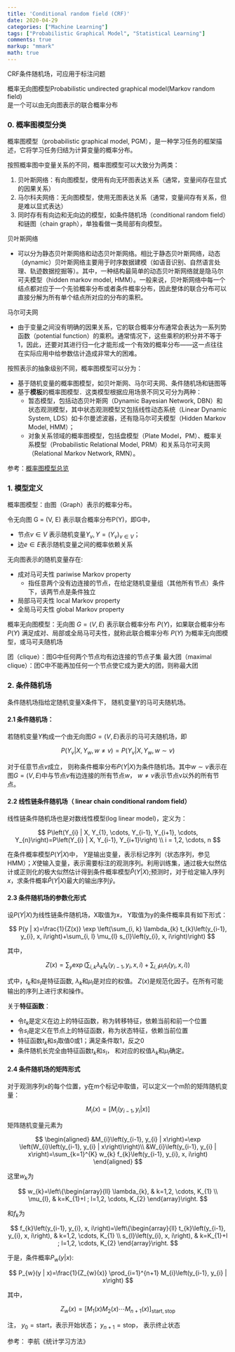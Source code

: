 ```yaml
---
title: 'Conditional random field (CRF)'
date: 2020-04-29
categories: ["Machine Learning"]
tags: ["Probabilistic Graphical Model", "Statistical Learning"]
comments: true
markup: "mmark"
math: true
---
```


CRF条件随机场，可应用于标注问题

概率无向图模型Probabilistic undirected graphical model(Markov random field)  
是一个可以由无向图表示的联合概率分布

### 0. 概率图模型分类
概率图模型（probabilistic graphical model, PGM），是一种学习任务的框架描述，它将学习任务归结为计算变量的概率分布。

按照概率图中变量关系的不同，概率图模型可以大致分为两类：

1. 贝叶斯网络：有向图模型，使用有向无环图表达关系（通常，变量间存在显式的因果关系）
2. 马尔科夫网络：无向图模型，使用无图表达关系（通常，变量间存有关系，但是难以显式表达）
3. 同时存有有向边和无向边的模型，如条件随机场（conditional random field）和链图（chain graph），单独看做一类局部有向模型。


贝叶斯网络
  - 可以分为静态贝叶斯网络和动态贝叶斯网络。相比于静态贝叶斯网络，动态（dynamic）贝叶斯网络主要用于时序数据建模（如语音识别、自然语言处理、轨迹数据挖掘等）。其中，一种结构最简单的动态贝叶斯网络就是隐马尔可夫模型（hidden markov model, HMM）。一般来说，贝叶斯网络中每一个结点都对应于一个先验概率分布或者条件概率分布，因此整体的联合分布可以直接分解为所有单个结点所对应的分布的乘积。

马尔可夫网
  - 由于变量之间没有明确的因果关系，它的联合概率分布通常会表达为一系列势函数（potential function）的乘积。通常情况下，这些乘积的积分并不等于1，因此，还要对其进行归一化才能形成一个有效的概率分布——这一点往往在实际应用中给参数估计造成非常大的困难。

按照表示的抽象级别不同，概率图模型可以分为：
  - 基于随机变量的概率图模型，如贝叶斯网、马尔可夫网、条件随机场和链图等
  - 基于**模板**的概率图模型．这类模型根据应用场景不同又可分为两种：
    - 暂态模型，包括动态贝叶斯网（Dynamic Bayesian Network, DBN）和状态观测模型，其中状态观测模型又包括线性动态系统（Linear Dynamic System, LDS）如卡尔曼滤波器，还有隐马尔可夫模型（Hidden Markov Model, HMM）；
    - 对象关系领域的概率图模型，包括盘模型（Plate Model，PM）、概率关系模型（Probabilistic Relational Model, PRM）和关系马尔可夫网（Relational Markov Network, RMN）。

参考：[概率图模型总览](https://longaspire.github.io/blog/%E6%A6%82%E7%8E%87%E5%9B%BE%E6%A8%A1%E5%9E%8B%E6%80%BB%E8%A7%88/)



### 1. 模型定义
概率图模型：由图（Graph）表示的概率分布。

令无向图 G = (V, E) 表示联合概率分布P(Y)，即G中，
  - 节点$v \in V$ 表示随机变量$Y_{v}, Y=\left(Y_{v}\right)_{v \in V}$；
  - 边$e \in E$表示随机变量之间的概率依赖关系

无向图表示的随机变量存在:
  - 成对马可夫性 pariwise Markov property
      - 指任意两个没有边连接的节点，在给定随机变量组（其他所有节点）条件下，该两节点是条件独立
  - 局部马可夫性 local Markov property
  - 全局马可夫性 global Markov property

概率无向图模型：无向图 $G = (V, E)$ 表示联合概率分布 $P(Y)$，如果联合概率分布 $P(Y)$ 满足成对、局部或全局马可夫性，就称此联合概率分布 $P(Y)$ 为概率无向图模型，或马可夫随机场

团（clique）：图G中任何两个节点均有边连接的节点子集
最大团（maximal clique）：团C中不能再加任何一个节点使它成为更大的团，则称最大团

### 2. 条件随机场

条件随机场指给定随机变量X条件下， 随机变量Y的马可夫随机场。

#### 2.1 条件随机场：  

若随机变量$Y$构成一个由无向图$G = (V, E)$表示的马可夫随机场，即

$$
P\left(Y_{v} | X, Y_{w}, w \neq v\right)=P\left(Y_{v} | X, Y_{w}, w \sim v\right)
$$

对于任意节点$v$成立， 则称条件概率分布$P(Y\vert X)$为条件随机场。其中$w \sim v$表示在图$G = (V, E)$中与节点$v$有边连接的所有节点$w$， $w \neq v$表示节点v以外的所有节点。

#### 2.2 线性链条件随机场（ linear chain conditional random field）

线性链条件随机场也是对数线性模型(log linear model)，定义为：

$$
P\left(Y_{i} | X, Y_{1}, \cdots, Y_{i-1}, Y_{i+1}, \cdots, Y_{n}\right)=P\left(Y_{i} | X, Y_{i-1}, Y_{i+1}\right) \\
i = 1,2, \cdots, n
$$


在条件概率模型$P(Y\vert X)$中， $Y$是输出变量，表示标记序列（状态序列，参见HMM）；$X$使输入变量，表示需要标注的观测序列。利用训练集，通过极大似然估计或正则化的极大似然估计得到条件概率模型$\hat{P}(Y\vert X)$;预测时，对于给定输入序列$x$，求条件概率$\hat{P}(Y\vert X)$最大的输出序列$\hat{y}$。



#### 2.3 条件随机场的参数化形式

设$P(Y\vert X)$为线性链条件随机场，X取值为x， Y取值为y的条件概率具有如下形式：


$$
P(y | x)=\frac{1}{Z(x)} \exp \left(\sum_{i, k} \lambda_{k} t_{k}\left(y_{i-1}, y_{i}, x, i\right)+\sum_{i, l} \mu_{l} s_{l}\left(y_{i}, x, i\right)\right)
$$

其中，

$$
Z(x)=\sum_{y} \exp \left(\sum_{i, k} \lambda_{k} t_{k}\left(y_{i-1}, y_{i}, x, i\right)+\sum_{i, l} \mu_{l} s_{l}\left(y_{i}, x, i\right)\right)
$$


式中，$t_{k}$和$s_{l}$是特征函数, $\lambda_{k}$和$\mu_{l}$是对应的权值。 $Z(x)$是规范化因子。在所有可能输出的序列上进行求和操作。

关于**特征函数**： 
  - 令$t_{k}$是定义在边上的特征函数，称为转移特征，依赖当前和前一个位置
  - 令$s_{l}$是定义在节点上的特征函数，称为状态特征，依赖当前位置
  - 特征函数$t_{k}$和$s_{l}$取值0或1；满足条件取1，反之0
  - 条件随机长完全由特征函数$t_{k}$和$s_{l}$， 和对应的权值$\lambda_{k}$和$\mu_{l}$确定。


#### 2.4 条件随机场的矩阵形式

对于观测序列x的每个位置，y在m个标记中取值，可以定义一个m阶的矩阵随机变量：

$$
M_{i}(x) = [ M_{i}(y_{i-1}, y_{i}|x)]
$$

矩阵随机变量元素为

$$
\begin{aligned}
&M_{i}\left(y_{i-1}, y_{i} | x\right)=\exp \left(W_{i}\left(y_{i-1}, y_{i} | x\right)\right)\\
&W_{i}\left(y_{i-1}, y_{i} | x\right)=\sum_{k=1}^{K} w_{k} f_{k}\left(y_{i-1}, y_{i}, x, i\right)
\end{aligned}
$$


这里$w_k$为

$$
w_{k}=\left\{\begin{array}{ll}
\lambda_{k}, & k=1,2, \cdots, K_{1} \\
\mu_{l}, & k=K_{1}+l ; l=1,2, \cdots, K_{2}
\end{array}\right.
$$


和$f_k$为

$$
f_{k}\left(y_{i-1}, y_{i}, x, i\right)=\left\{\begin{array}{ll}
t_{k}\left(y_{i-1}, y_{i}, x, i\right), & k=1,2, \cdots, K_{1} \\
s_{l}\left(y_{i}, x, i\right), & k=K_{1}+l ; l=1,2, \cdots, K_{2}
\end{array}\right.
$$



于是，条件概率$P_{w}(y \vert x)$:

$$
P_{w}(y | x)=\frac{1}{Z_{w}(x)} \prod_{i=1}^{n+1} M_{i}\left(y_{i-1}, y_{i} | x\right)
$$

其中，

$$
Z_{w}(x)=\left[M_{1}(x) M_{2}(x) \cdots M_{n+1}(x)\right]_{\mathrm{start}, \mathrm{stop}}
$$

注， 
$y_{0} = \mathrm{start}$，表示开始状态； 
$y_{n+1} = \mathrm{stop}$， 表示终止状态


参考： 李航《统计学习方法》